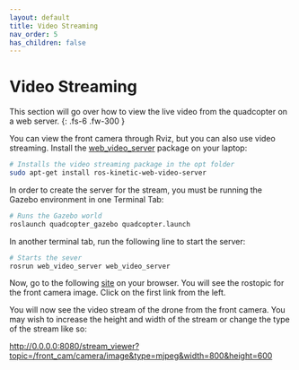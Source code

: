```yaml
---
layout: default
title: Video Streaming
nav_order: 5
has_children: false
---
```


# Video Streaming

This section will go over how to view the live video from the quadcopter on a web server.
{: .fs-6 .fw-300 }

You can view the front camera through Rviz, but you can also use video streaming. Install the [web_video_server](http://wiki.ros.org/web_video_server) package on your laptop:

```bash
# Installs the video streaming package in the opt folder
sudo apt-get install ros-kinetic-web-video-server
```

In order to create the server for the stream, you must be running the Gazebo environment in one Terminal Tab:

```bash
# Runs the Gazebo world
roslaunch quadcopter_gazebo quadcopter.launch
```

In another terminal tab, run the following line to start the server:

```bash
# Starts the sever
rosrun web_video_server web_video_server
```

Now, go to the following [site](http://0.0.0.0:8080/) on your browser. You will see the rostopic for the front camera image. Click on the first link from the left.

You will now see the video stream of the drone from the front camera. You may wish to increase the height and width of the stream or change the type of the stream like so:

http://0.0.0.0:8080/stream_viewer?topic=/front_cam/camera/image&type=mjpeg&width=800&height=600
